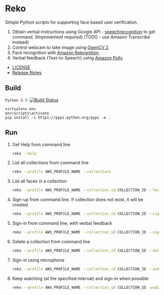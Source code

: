 # Reko

Simple Python scripts for supporting face based user verification.
 
1. Obtain verbal instructions using Google API - [speechrecognition](https://github.com/Uberi/speech_recognition) to get command. (Improvement required) (TODO - use Amazon Transcribe instead)
1. Control webcam to take image using [OpenCV 2](http://opencv.org/). 
1. Face recognition with [Amazon Rekognition](https://aws.amazon.com/rekognition/).
1. Verbal feedback (Text-to-Speech) using [Amazon Polly](https://aws.amazon.com/polly/details/).

- [LICENSE](LICENSE)
- [Release Notes](ReleaseNotes.md)

## Build

`Python 2.7`: [![Build Status](https://travis-ci.org/kyhau/reko.svg?branch=master)](https://travis-ci.org/kyhau/reko)

 ```
 virtualenv env
 env\Scripts\activate
 pip install -i https://pypi.python.org/pypi -e .
 ```

## Run 

1. Get Help from command line

   ```bash
   reko --help
   ```
   
1. List all collections from command line

   ```bash
   reko --profile AWS_PROFILE_NAME --collections
   ```
   
1. List all faces in a collection

   ```bash
   reko --profile AWS_PROFILE_NAME --collection_id COLLECTION_ID --faces
   ```
   
1. Sign-up from command line. If collection does not exist, it will be created

   ```bash
   reko --profile AWS_PROFILE_NAME --collection_id COLLECTION_ID --signup NAME
   ```
   
1. Sign-in from command line, with verbal feedback

   ```bash
   reko --profile AWS_PROFILE_NAME --collection_id COLLECTION_ID --signin NAME --audio_on
   ```
   
1. Delete a collection from command line

   ```bash
   reko --profile AWS_PROFILE_NAME --collection_id COLLECTION_ID --delete_collection
   ```
   
1. Sign-in using microphone

   ```bash
   reko --profile AWS_PROFILE_NAME --collection_id COLLECTION_ID --audio_on --listen_on
   ```

1. Keep watching (at the specified interval) and sign-in when possible

   ```bash
   reko --profile AWS_PROFILE_NAME --collection_id COLLECTION_ID -audio_on --watch_on INTERVAL_SEC
   ```
